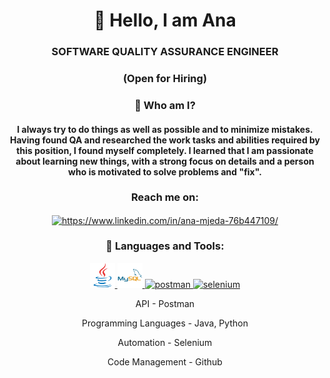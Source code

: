 
<h1 align="center">👋 Hello, I am Ana</h1>
<h3 align="center">SOFTWARE QUALITY ASSURANCE ENGINEER</h3>

<h3 align="center">(Open for Hiring)</h3>

<h3 align="center">💬 Who am I?</h3>
<h4 align="center">I always try to do things as well as possible and to minimize mistakes. Having found QA and researched the work tasks and abilities required by this position, I found myself completely. I learned that I am passionate about learning new things, with a strong focus on details and a person who is motivated to solve problems and "fix".</h4>

<h3 align="center">Reach me on:</h3>
<p align="center">
<a href="https://linkedin.com/in/https://www.linkedin.com/in/ana-mjeda-76b447109/" target="blank"><img align="center" src="https://raw.githubusercontent.com/rahuldkjain/github-profile-readme-generator/master/src/images/icons/Social/linked-in-alt.svg" alt="https://www.linkedin.com/in/ana-mjeda-76b447109/" height="30" width="40" /></a>
</p>

<h3 align="center">🔭 Languages and Tools:</h3>
<p align="center"> <a href="https://www.java.com" target="_blank" rel="noreferrer"> <img src="https://raw.githubusercontent.com/devicons/devicon/master/icons/java/java-original.svg" alt="java" width="40" height="40"/> </a> <a href="https://www.mysql.com/" target="_blank" rel="noreferrer"> <img src="https://raw.githubusercontent.com/devicons/devicon/master/icons/mysql/mysql-original-wordmark.svg" alt="mysql" width="40" height="40"/> </a> <a href="https://postman.com" target="_blank" rel="noreferrer"> <img src="https://www.vectorlogo.zone/logos/getpostman/getpostman-icon.svg" alt="postman" width="40" height="40"/> </a> <a href="https://www.selenium.dev" target="_blank" rel="noreferrer"> <img src="https://raw.githubusercontent.com/detain/svg-logos/780f25886640cef088af994181646db2f6b1a3f8/svg/selenium-logo.svg" alt="selenium" width="40" height="40"/> </a> </p>

<p align="center">API - Postman</p>

<p align="center">Programming Languages - Java, Python</p>

<p align="center">Automation - Selenium</p>

<p align="center">Code Management - Github</p>
